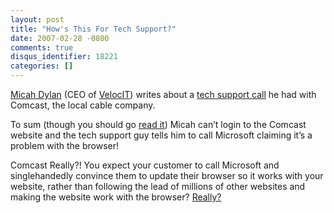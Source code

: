 ```yaml
---
layout: post
title: "How's This For Tech Support?"
date: 2007-02-28 -0800
comments: true
disqus_identifier: 18221
categories: []
---
```

[Micah Dylan](http://micahdylan.com/ "Micah Dylan") (CEO of
[VelocIT](http://veloc-it.com/ "My Company")) writes about a [tech
support
call](http://micahdylan.com/archive/2007/03/01/Microsoft-Did-It.aspx "Tech Support With Comcast")
he had with Comcast, the local cable company.

To sum (though you should go [read
it](http://micahdylan.com/archive/2007/03/01/Microsoft-Did-It.aspx "Tech Support Call"))
Micah can’t login to the Comcast website and the tech support guy tells
him to call Microsoft claiming it’s a problem with the browser!

Comcast Really?! You expect your customer to call Microsoft and
singlehandedly convince them to update their browser so it works with
your website, rather than following the lead of millions of other
websites and making the website work with the browser?
[Really?](http://www.youtube.com/watch?v=RjtVnqZCndo)

